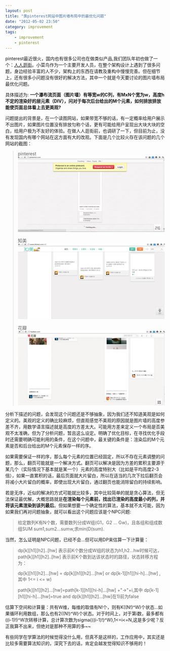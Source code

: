 ```yaml
---
layout: post
title: "类pinterest网站中图片墙布局中的最优化问题"
date: "2012-05-02 23:50"
category: improvement
tags: 
    - improvement 
    - pinterest
---
```

pinterest最近很火，国内也有很多公司也在做类似产品,我们团队年初也做了一个：[人人逛街](http://j.renren.com)。小菜鸟作为一个主要开发人员，在整个架构设计上遇到了很多问题，身边经验丰富的人不少，架构上的东西在请教及重构中慢慢完善。但在细节上，还有很多小问题没有很好的解决方法，其中一个就是今天要讨论的图片墙布局最优化问题。

具体描述为: **一个瀑布流页面（图片墙）有等宽w的C列，有MxN个宽为w，高度h不定的渲染好的层元素（DIV），问对于每次后台给出的M个元素，如何排放排放能使页面总体看上去更美观?**
 
问题提出的背景是，在一个读图网站，如果带宽不够的话，有一定概率给用户展示不出图片，如果图片位置没有排放匀称个话，更有可能给用户呈现出大块大块的空白，给用户极为不友好的体验。在做人人逛街前，也调研了一下，但目前为止，没有发现国内有哪个网站在这方面有大的改观。下面是几个比较火存在该问题的几个网站的截图：

> pinterest
>   ![pinterest](/imgs/ping.png)
>
> 知美
>   ![zhimei](/imgs/zhimei.png)
>
> 花瓣
>   ![huaban](/imgs/huaban.png)

分析下描述的问题，会发现这个问题还是不够抽象，因为我们还不知道美观是如何定义的。美观的定义的确比较麻烦，但直观感觉不美观的原因就是图片墙的高度参差不齐，用数学语言描述就是高度的方差太大。可能用方差来定义一个布局是否美观不太准确，但为了分析问题，暂且这么设定。明确了优化目标，在寻找优化手段时还需要明确可能利用的条件，在这个问题中，最关键的条件是：渲染后的M个元素是否和后台给出的M个元素保存一样的序。
 
如果需要保证一样的序，那么每个元素的位置已经固定，所以不存在元素调整的问题，那么，翻页可能就是一个解决方式。翻页可以解决是因为方差的累积主要源于某几个（实际情况下基本就是某一个）元素的高度特别大（比如是平均高度2-3倍），如果一直累积的话，最后页面就大片留白，所以在适当的几次下拉后翻页会将减小大片留白的概率，即使出现大片留白，通过翻页也能消除留白的持续影响。

若是无序，近似的解决的方式可能就比较多，其中比较简单的就是贪心算法，但无法保证最优解，大概思路就是**在渲染每个元素前，找出已渲染的高度最小的列，并将该元素渲染到该列最后**。但如果想要一个确定性的算法，基本就不太可能，因为如果我们再对问题抽象，就可以看出这个问题应该是个NPC问题:
>
>给定数列K有N个数，需要数列分成W组(G1，G2 ... Gw)，且各组和组成数组SUM sum1,sum2...sumw,求min(D(sum).
>
当然，怎么证明是NPC问题，已经不会…但可以用DP来估算一下计算量：

>dp\[k]\[h1]\[h2]..\[hw] 表示前K个数分成W组的状态为h1,h2...hw时候可达，path\[k]\[h1]\[h2]..\[hw] 表示前K个数到达该状态时的路径，状态转移方程为：
>
>dp\[k]\[h1]\[h2]...\[hw] = dp\[k]\[h1]\[h2]...\[hw] or dp\[k-1]\[h1]\[hi-h]...\[hw] , 其中 1<= i <= w)
>
>path\[k]\[h1]\[h2]...\[hw]=path\[k-1]\[h1]\[hi-h]...\[hw] +"->"+i,其中 dp\[k-1]\[h1]\[hi-h]...\[hw]=true and dp\[k]\[h1]\[h2]...\[hw]在1)前为false
>
估算下空间和计算量：共有W维，每维的取值有N!个，则有K((N!)^W)个状态…如果循环利用数组，那么也有2((N!)^W)个状态。对于时间上，对于第i数，最多都有((i-1)!)^W次转移计算，总计算次数为sigma{((i-1)!)^W},1<=i<=N,这是多少呢？反正我算不出来，但绝对是那种不用算的多~~

有些同学在学算法的时候觉得没什么用，但真不是这样的，工作应用中，其实还是比较多需要算法知识的，深究下去的话，肯定会越发觉得知识不够用的！
